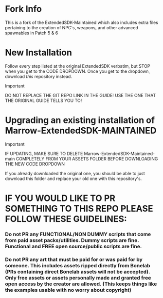 # Fork Info
This is a fork of the ExtendedSDK-Maintained which also includes extra files pertaining to the creation of NPC's, weapons, and other advanced spawnables in Patch 5 & 6

# New Installation

Follow every step listed at the original ExtendedSDK verbatim, but STOP when you get to the CODE DROPDOWN.
Once you get to the dropdown, download *this* repository instead. 


> [!IMPORTANT]  
> DO NOT REPLACE THE GIT REPO LINK IN THE GUIDE! USE THE ONE THAT THE ORIGINAL GUIDE TELLS YOU TO! 

# Upgrading an existing installation of Marrow-ExtendedSDK-MAINTAINED

> [!IMPORTANT]  
> IF UPDATING, MAKE SURE TO DELETE Marrow-ExtendedSDK-Maintained-main COMPLETELY FROM YOUR ASSETS FOLDER BEFORE DOWNLOADING THE NEW CODE DROPDOWN

If you already downloaded the original one, you should be able to just download this folder and replace your old one with this repository's. 

# IF YOU WOULD LIKE TO PR SOMETHING TO THIS REPO PLEASE FOLLOW THESE GUIDELINES:
### Do not PR any FUNCTIONAL/NON DUMMY scripts that come from paid asset packs/utilities. Dummy scripts are fine. Functional and FREE open source/public scripts are fine.
### Do not PR any art that must be paid for or was paid for by someone. This includes assets ripped directly from Bonelab (PRs containing direct Bonelab assets will not be accepted). Only free assets or assets personally made and granted free open access by the creator are allowed. (This keeps things like the examples usable with no worry about copyright)